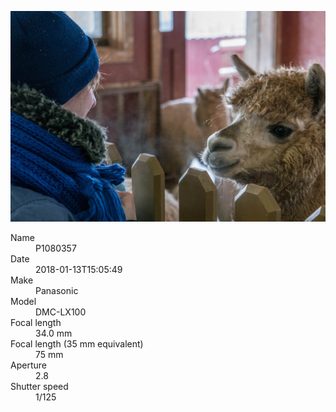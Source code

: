 [![P1080357](/photos/hd/P1080357.jpg)](/photos/full/P1080357.jpg?raw=true)

<dl>
  <dt>Name</dt>
  <dd>P1080357</dd>
  <dt>Date</dt>
  <dd>2018-01-13T15:05:49</dd>
  <dt>Make</dt>
  <dd>Panasonic</dd>
  <dt>Model</dt>
  <dd>DMC-LX100</dd>
  <dt>Focal length</dt>
  <dd>34.0 mm</dd>
  <dt>Focal length (35 mm equivalent)</dt>
  <dd>75 mm</dd>
  <dt>Aperture</dt>
  <dd>2.8</dd>
  <dt>Shutter speed</dt>
  <dd>1/125</dd>
</dl>
